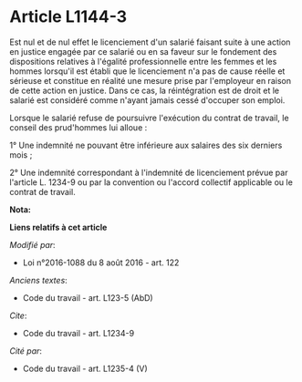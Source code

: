 # Article L1144-3

Est nul et de nul effet le licenciement d'un salarié faisant suite à une action en justice engagée par ce salarié ou en sa
faveur sur le fondement des dispositions relatives à l'égalité professionnelle entre les femmes et les hommes lorsqu'il est
établi que le licenciement n'a pas de cause réelle et sérieuse et constitue en réalité une mesure prise par l'employeur en
raison de cette action en justice. Dans ce cas, la réintégration est de droit et le salarié est considéré comme n'ayant
jamais cessé d'occuper son emploi. 

Lorsque le salarié refuse de poursuivre l'exécution du contrat de travail, le conseil des prud'hommes lui alloue : 

1° Une indemnité ne pouvant être inférieure aux salaires des six derniers mois ; 

2° Une indemnité correspondant à l'indemnité de licenciement prévue par l'article L. 1234-9 ou par la convention ou l'accord
collectif applicable ou le contrat de travail.

**Nota:**



**Liens relatifs à cet article**

_Modifié par_:

  - Loi n°2016-1088 du 8 août 2016 - art. 122

_Anciens textes_:

  - Code du travail - art. L123-5 (AbD)

_Cite_:

  - Code du travail - art. L1234-9

_Cité par_:

  - Code du travail - art. L1235-4 (V)
